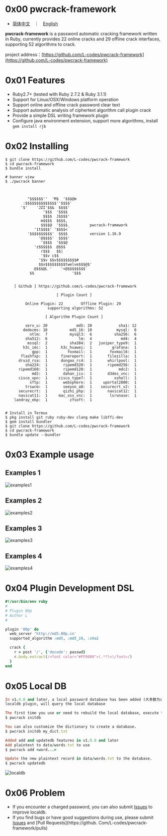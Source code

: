 # 0x00 pwcrack-framework
+ [简体中文](README.md)　｜　[English](README-en.md)

**pwcrack-framework** is a password automatic cracking framework written in Ruby, currently provides 22 online cracks and 29 offline crack interfaces, supporting 52 algorithms to crack.

project address：[https://github.com/L-codes/pwcrack-framework](https://github.com/L-codes/pwcrack-framework)

# 0x01 Features
- Ruby2.7+ (tested with Ruby 2.7.2 & Ruby 3.1.1)
- Support for Linux/OSX/Windows platform operation
- Support online and offline crack password clear text
- Support automatic analysis of ciphertext algorithm call plugin crack
- Provide a simple DSL writing framework plugin
- Configure java environment extension, support more algorithms, install `gem install rjb`

# 0x02 Installing
```
$ git clone https://github.com/L-codes/pwcrack-framework
$ cd pwcrack-framework
$ bundle install

# banner view
$ ./pwcrack banner


                                             
          "$$$$$$''  'M$  '$$$@m            
        :$$$$$$$$$$$$$$''$$$$'               
       '$'    'JZI'$$&  $$$$'                
                 '$$$  '$$$$                 
                 $$$$  J$$$$'                
                m$$$$  $$$$,                
                $$$$@  '$$$$_         pwcrack-framework
             '1t$$$$' '$$$$<               
          '$$$$$$$$$$'  $$$$          version 1.16.9
               '@$$$$'  $$$$'                
                '$$$$  '$$$@                 
             'z$$$$$$  @$$$                  
                r$$$   $$|                   
                '$$v c$$                     
               '$$v $$v$$$$$$$$$#            
               $$x$$$$$$$$$twelve$$$@$'      
             @$$$@L '    '<@$$$$$$$$`        
           $$                 '$$$           
                                             

    [ Github ] https://github.com/L-codes/pwcrack-framework

                       [ Plugin Count ] 

         Online Plugin: 22        Offline Plugin: 29
                   supporting algorithms: 52

                  [ Algorithm Plugin Count ] 

         serv_u: 20             md5: 20            sha1: 12
        dedecms: 10          md5_16: 10           mysql:  8
           ntlm:  7          mysql3:  6          sha256:  6
         sha512:  6              lm:  4             md4:  4
          mssql:  2          sha384:  2   juniper_type9:  1
        h3c_imc:  1      h3c_huawei:  1         grafana:  1
            gpp:  1         foxmail:  1        foxmail6:  1
       flashfxp:  1      finereport:  1       filezilla:  1
      druid_rsa:  1      dongao_rc4:  1       whirlpool:  1
         sha224:  1       ripemd320:  1       ripemd256:  1
      ripemd160:  1       ripemd128:  1            mdc2:  1
            md2:  1       dahan_jis:  1       d3des_vnc:  1
      cisco_vpn:  1     cisco_type7:  1          xshell:  1
           xftp:  1       websphere:  1     uportal2800:  1
         trswcm:  1       seeyon_a8:  1    securecrt_v2:  1
      securecrt:  1       qizhi_php:  1       navicat12:  1
      navicat11:  1     mac_osx_vnc:  1        lsrunase:  1
    landray_ekp:  1          zfsoft:  1


# Install in Termux
$ pkg install git ruby ruby-dev clang make libffi-dev
$ gem install bundler
$ git clone https://github.com/L-codes/pwcrack-framework
$ cd pwcrack-framework
$ bundle update --bundler
```

# 0x03 Example usage
## Examples 1
![examples1](https://i.imgur.com/o9QpPkK.png)
## Examples 2
![examples2](https://i.imgur.com/X0YYywh.png)
## Examples 3
![examples3](https://i.imgur.com/WHC9aVF.png)
## Examples 4
![examples4](https://i.imgur.com/3Ms2kQL.png)

# 0x04 Plugin Development DSL
```ruby
#!/usr/bin/env ruby
#
# Plugin 80p
# Author L
#

plugin '80p' do
  web_server 'http://md5.80p.cn'
  supported_algorithm :md5, :md5_16, :sha1

  crack {
    r = post '/', {'decode': passwd}
    r.body.extract(/<font color="#FF0000">(.*?)<\/font>/)
  }
end
```

# 0x05 Local DB
```ruby
In v1.4.0 and later, a local password database has been added (大多数为cmd5等需收费查询)
localdb plugin, will query the local database

The first time you use or need to rebuild the local database, execute the following command
$ pwcrack initdb

You can also customize the dictionary to create a database.
$ pwcrack initdb my_dict.txt

Added add and updatedb features in v1.9.8 and later
Add plaintext to data/words.txt to use
$ pwcrack add <word...>

Update the new plaintext record in data/words.txt to the database.
$ pwcrack updatedb
```
![localdb](https://i.imgur.com/Akze0mt.png)

# 0x06 Problem
- If you encounter a charged password, you can also submit [Issues](https://github.com/L-codes/pwcrack-framework/issues) to improve localdb.
- If you find bugs or have good suggestions during use, please submit [Issues](https://github.com/L-codes/pwcrack-framework/issues) and [Pull Requests](https://github. Com/L-codes/pwcrack-framework/pulls)

